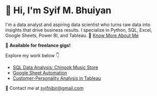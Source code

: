 # 👋 Hi, I'm Syif M. Bhuiyan

I'm a data analyst and aspiring data scientist who turns raw data into insights that drive business results. I specialize in Python, SQL, Excel, Google Sheets, Power BI, and Tableau.
📄 [Know More About Me](about.md)

🎯 **Available for freelance gigs!**

Explore my work below 👇
- [SQL Data Analysis: Chinook Music Store](projects/sql-chinook-analysis.md)
- [Google Sheet Automation](projects/google-sheet-automation.md)
- [Customer-Personality Analysis in Tableau](projects/tableau-customer-personality-analysis.md)

📩 Contact me at [syifnibir@gmail.com](mailto:syifnibir@gmail.com)
